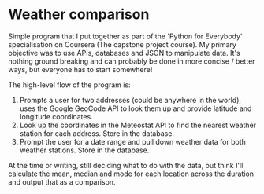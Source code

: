 # Weather comparison 

Simple program that I put together as part of the 'Python for Everybody' specialisation on Coursera (The capstone project course). My primary objective was to use APIs, databases and JSON to manipulate data.  It's nothing ground breaking and can probably be done in more concise / better ways, but everyone has to start somewhere!

The high-level flow of the program is:

1) Prompts a user for two addresses (could be anywhere in the world), uses the Google GeoCode API to look them up and provide latitude and longitude coordinates.
2) Look up the coordinates in the Meteostat API to find the nearest weather station for each address.  Store in the database.
3) Prompt the user for a date range and pull down weather data for both weather stations. Store in the database.

At the time or writing, still deciding what to do with the data, but think I'll calculate the mean, median and mode for each location across the duration and output that as a comparison.

